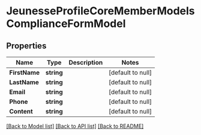 # JeunesseProfileCoreMemberModelsComplianceFormModel

## Properties
Name | Type | Description | Notes
------------ | ------------- | ------------- | -------------
**FirstName** | **string** |  | [default to null]
**LastName** | **string** |  | [default to null]
**Email** | **string** |  | [default to null]
**Phone** | **string** |  | [default to null]
**Content** | **string** |  | [default to null]

[[Back to Model list]](../README.md#documentation-for-models) [[Back to API list]](../README.md#documentation-for-api-endpoints) [[Back to README]](../README.md)


